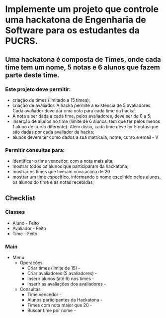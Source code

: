 # Implemente um projeto que controle uma hackatona de Engenharia de Software para os estudantes da PUCRS.

## Uma hackatona é composta de Times, onde cada time tem um nome, 5 notas e 6 alunos que fazem parte deste time.

### Este projeto deve permitir:
- criação de times (limitado a 15 times);
- criação de avaliador. A hacka permite a existência de 5 avaliadores. Cada avaliador deve dar uma nota para cada time da hacka;
- A nota a ser dada a cada time, pelos avaliadores, deve ser de 0 a 5;
- inserção de alunos no time (limite de 6 alunos, tem que ter pelos menos 1 aluno de curso diferente). Além disso, cada time deve ter 5 notas que são dadas por cada avaliador da hacka;
- alunos devem ter como dados a sua matrícula, nome, curso e email - V

### Permitir consultas para:
- identificar o time vencedor, com a nota mais alta;
- mostrar todos os alunos que participaram da hackatona;
- mostrar os times que tiveram nova acima de 20
- mostrar um time específico, informando o nome escolhido pelos alunos, os alunos do time e as notas recebidas;

## Checklist
### Classes
- Aluno - Feito
- Avaliador - Feito
- Time - Feito

### Main
- Menu
  - Operações
    - Criar times (limite de 15) -
    - Criar avaliadores (5 avaliadores) -
    - Inserir alunos (até 6) nos times - 
    - Inserir as avaliações dos avaliadores -
  - Consultas
    - Time vencedor -
    - Alunos participantes da Hackatona - 
    - Times com nota maior que 20 -
    - Buscar time por nome -
